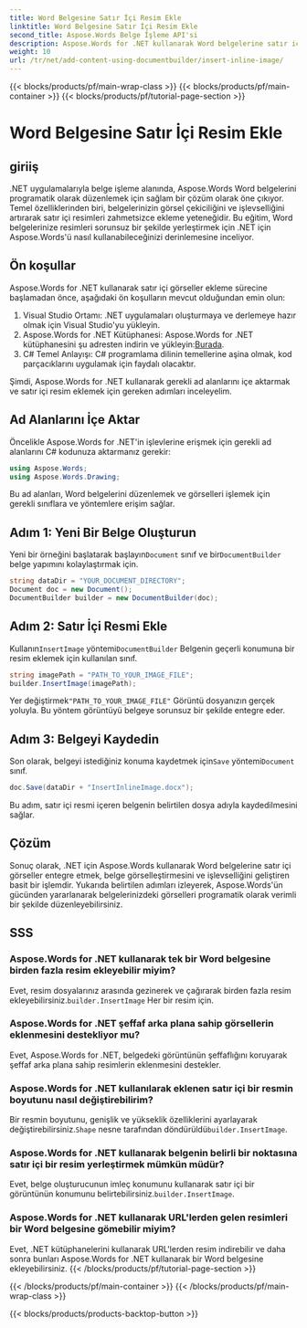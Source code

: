 ```yaml
---
title: Word Belgesine Satır İçi Resim Ekle
linktitle: Word Belgesine Satır İçi Resim Ekle
second_title: Aspose.Words Belge İşleme API'si
description: Aspose.Words for .NET kullanarak Word belgelerine satır içi resimlerin nasıl ekleneceğini öğrenin. Kod örnekleri ve SSS içeren adım adım kılavuz.
weight: 10
url: /tr/net/add-content-using-documentbuilder/insert-inline-image/
---
```


{{< blocks/products/pf/main-wrap-class >}}
{{< blocks/products/pf/main-container >}}
{{< blocks/products/pf/tutorial-page-section >}}

# Word Belgesine Satır İçi Resim Ekle

## giriiş

.NET uygulamalarıyla belge işleme alanında, Aspose.Words Word belgelerini programatik olarak düzenlemek için sağlam bir çözüm olarak öne çıkıyor. Temel özelliklerinden biri, belgelerinizin görsel çekiciliğini ve işlevselliğini artırarak satır içi resimleri zahmetsizce ekleme yeteneğidir. Bu eğitim, Word belgelerinize resimleri sorunsuz bir şekilde yerleştirmek için .NET için Aspose.Words'ü nasıl kullanabileceğinizi derinlemesine inceliyor.

## Ön koşullar

Aspose.Words for .NET kullanarak satır içi görseller ekleme sürecine başlamadan önce, aşağıdaki ön koşulların mevcut olduğundan emin olun:

1. Visual Studio Ortamı: .NET uygulamaları oluşturmaya ve derlemeye hazır olmak için Visual Studio'yu yükleyin.
2.  Aspose.Words for .NET Kütüphanesi: Aspose.Words for .NET kütüphanesini şu adresten indirin ve yükleyin:[Burada](https://releases.aspose.com/words/net/).
3. C# Temel Anlayışı: C# programlama dilinin temellerine aşina olmak, kod parçacıklarını uygulamak için faydalı olacaktır.

Şimdi, Aspose.Words for .NET kullanarak gerekli ad alanlarını içe aktarmak ve satır içi resim eklemek için gereken adımları inceleyelim.

## Ad Alanlarını İçe Aktar

Öncelikle Aspose.Words for .NET'in işlevlerine erişmek için gerekli ad alanlarını C# kodunuza aktarmanız gerekir:

```csharp
using Aspose.Words;
using Aspose.Words.Drawing;
```

Bu ad alanları, Word belgelerini düzenlemek ve görselleri işlemek için gerekli sınıflara ve yöntemlere erişim sağlar.

## Adım 1: Yeni Bir Belge Oluşturun

 Yeni bir örneğini başlatarak başlayın`Document` sınıf ve bir`DocumentBuilder` belge yapımını kolaylaştırmak için.

```csharp
string dataDir = "YOUR_DOCUMENT_DIRECTORY";
Document doc = new Document();
DocumentBuilder builder = new DocumentBuilder(doc);
```

## Adım 2: Satır İçi Resmi Ekle

 Kullanın`InsertImage` yöntemi`DocumentBuilder` Belgenin geçerli konumuna bir resim eklemek için kullanılan sınıf.

```csharp
string imagePath = "PATH_TO_YOUR_IMAGE_FILE";
builder.InsertImage(imagePath);
```

 Yer değiştirmek`"PATH_TO_YOUR_IMAGE_FILE"` Görüntü dosyanızın gerçek yoluyla. Bu yöntem görüntüyü belgeye sorunsuz bir şekilde entegre eder.

## Adım 3: Belgeyi Kaydedin

 Son olarak, belgeyi istediğiniz konuma kaydetmek için`Save` yöntemi`Document` sınıf.

```csharp
doc.Save(dataDir + "InsertInlineImage.docx");
```

Bu adım, satır içi resmi içeren belgenin belirtilen dosya adıyla kaydedilmesini sağlar.

## Çözüm

Sonuç olarak, .NET için Aspose.Words kullanarak Word belgelerine satır içi görseller entegre etmek, belge görselleştirmesini ve işlevselliğini geliştiren basit bir işlemdir. Yukarıda belirtilen adımları izleyerek, Aspose.Words'ün gücünden yararlanarak belgelerinizdeki görselleri programatik olarak verimli bir şekilde düzenleyebilirsiniz.

## SSS

### Aspose.Words for .NET kullanarak tek bir Word belgesine birden fazla resim ekleyebilir miyim?
 Evet, resim dosyalarınız arasında gezinerek ve çağırarak birden fazla resim ekleyebilirsiniz.`builder.InsertImage` Her bir resim için.

### Aspose.Words for .NET şeffaf arka plana sahip görsellerin eklenmesini destekliyor mu?
Evet, Aspose.Words for .NET, belgedeki görüntünün şeffaflığını koruyarak şeffaf arka plana sahip resimlerin eklenmesini destekler.

### Aspose.Words for .NET kullanılarak eklenen satır içi bir resmin boyutunu nasıl değiştirebilirim?
 Bir resmin boyutunu, genişlik ve yükseklik özelliklerini ayarlayarak değiştirebilirsiniz.`Shape` nesne tarafından döndürüldü`builder.InsertImage`.

### Aspose.Words for .NET kullanarak belgenin belirli bir noktasına satır içi bir resim yerleştirmek mümkün müdür?
 Evet, belge oluşturucunun imleç konumunu kullanarak satır içi bir görüntünün konumunu belirtebilirsiniz.`builder.InsertImage`.

### Aspose.Words for .NET kullanarak URL'lerden gelen resimleri bir Word belgesine gömebilir miyim?
Evet, .NET kütüphanelerini kullanarak URL'lerden resim indirebilir ve daha sonra bunları Aspose.Words for .NET kullanarak bir Word belgesine ekleyebilirsiniz.
{{< /blocks/products/pf/tutorial-page-section >}}

{{< /blocks/products/pf/main-container >}}
{{< /blocks/products/pf/main-wrap-class >}}

{{< blocks/products/products-backtop-button >}}
